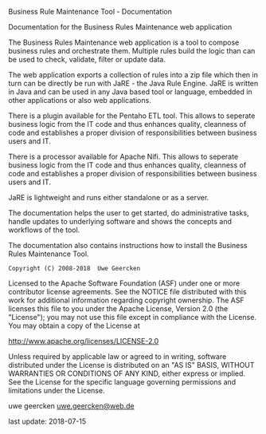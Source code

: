 Business Rule Maintenance Tool - Documentation

Documentation for the Business Rules Maintenance web application

The Business Rules Maintenance web application is a tool to compose business rules and orchestrate them. Multiple rules build the logic than can be used to check, validate, filter or update data.

The web application exports a collection of rules into a zip file which then in turn can be directly be run with JaRE - the Java Rule Engine. JaRE is written in Java and can be used in any Java based tool or language, embedded in other applications or also web applications.

There is a plugin available for the Pentaho ETL tool. This allows to seperate business logic from the IT code and thus enhances quality, cleanness of code and establishes a proper division of responsibilities between business users and IT.

There is a processor available for Apache Nifi.  This allows to seperate business logic from the IT code and thus enhances quality, cleanness of code and establishes a proper division of responsibilities between business users and IT.

JaRE is lightweight and runs either standalone or as a server.

The documentation helps the user to get started, do administrative tasks, handle updates to underlying software and shows the concepts and workflows of the tool.

The documentation also contains instructions how to install the Business Rules Maintenance Tool.

    Copyright (C) 2008-2018  Uwe Geercken

 Licensed to the Apache Software Foundation (ASF) under one
 or more contributor license agreements.  See the NOTICE file
 distributed with this work for additional information
 regarding copyright ownership.  The ASF licenses this file
 to you under the Apache License, Version 2.0 (the
 "License"); you may not use this file except in compliance
 with the License.  You may obtain a copy of the License at

   http://www.apache.org/licenses/LICENSE-2.0

 Unless required by applicable law or agreed to in writing,
 software distributed under the License is distributed on an
 "AS IS" BASIS, WITHOUT WARRANTIES OR CONDITIONS OF ANY
 KIND, either express or implied.  See the License for the
 specific language governing permissions and limitations
 under the License.


uwe geercken
uwe.geercken@web.de

last update: 2018-07-15
